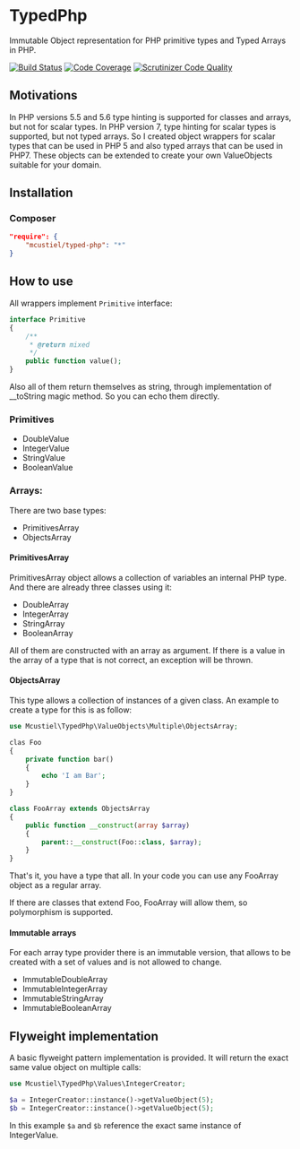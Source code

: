 # TypedPhp
Immutable Object representation for PHP primitive types and Typed Arrays in PHP.

[![Build Status](https://scrutinizer-ci.com/g/mcustiel/TypedPhp/badges/build.png?b=master)](https://scrutinizer-ci.com/g/mcustiel/TypedPhp/build-status/master)
[![Code Coverage](https://scrutinizer-ci.com/g/mcustiel/TypedPhp/badges/coverage.png?b=master)](https://scrutinizer-ci.com/g/mcustiel/TypedPhp/?branch=master)
[![Scrutinizer Code Quality](https://scrutinizer-ci.com/g/mcustiel/TypedPhp/badges/quality-score.png?b=master)](https://scrutinizer-ci.com/g/mcustiel/TypedPhp/?branch=master)

## Motivations
In PHP versions 5.5 and 5.6 type hinting is supported for classes and arrays, but not for scalar types. 
In PHP version 7, type hinting for scalar types is supported, but not typed arrays.
So I created object wrappers for scalar types that can be used in PHP 5 and also typed arrays that can be used in PHP7.
These objects can be extended to create your own ValueObjects suitable for your domain.

## Installation

### Composer
```json
"require": {
    "mcustiel/typed-php": "*"
}
```
## How to use

All wrappers implement `Primitive` interface:
```php
interface Primitive
{
    /**
     * @return mixed
     */
    public function value();
}
```
Also all of them return themselves as string, through implementation of __toString magic method. So you can echo them directly.

### Primitives

* DoubleValue
* IntegerValue
* StringValue
* BooleanValue

### Arrays:

There are two base types:

* PrimitivesArray
* ObjectsArray

#### PrimitivesArray

PrimitivesArray object allows a collection of variables an internal PHP type. And there are already three classes using it:
* DoubleArray
* IntegerArray
* StringArray
* BooleanArray

All of them are constructed with an array as argument. If there is a value in the array of a type that is not correct, an exception will be thrown.

#### ObjectsArray

This type allows a collection of instances of a given class. An example to create a type for this is as follow:

```php
use Mcustiel\TypedPhp\ValueObjects\Multiple\ObjectsArray;

clas Foo 
{
    private function bar()
    {
        echo 'I am Bar';
    }
}

class FooArray extends ObjectsArray
{
    public function __construct(array $array)
    {
        parent::__construct(Foo::class, $array);
    }
}
```
That's it, you have a type that all. In your code you can use any FooArray object as a regular array.

If there are classes that extend Foo, FooArray will allow them, so polymorphism is supported.

#### Immutable arrays

For each array type provider there is an immutable version, that allows to be created with a set of values and is not allowed to change.
* ImmutableDoubleArray
* ImmutableIntegerArray
* ImmutableStringArray
* ImmutableBooleanArray

## Flyweight implementation

A basic flyweight pattern implementation is provided. It will return the exact same value object on multiple calls:

```php
use Mcustiel\TypedPhp\Values\IntegerCreator;

$a = IntegerCreator::instance()->getValueObject(5);
$b = IntegerCreator::instance()->getValueObject(5);

```
In this example `$a` and `$b` reference the exact same instance of IntegerValue.
